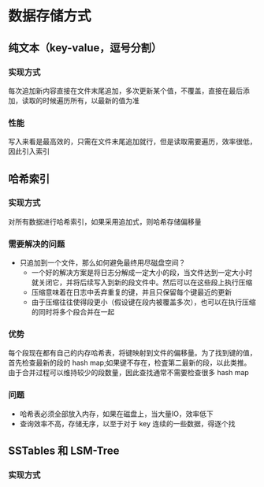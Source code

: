 #  数据存储方式

##  纯文本（key-value，逗号分割）



###  实现方式

每次追加新内容直接在文件末尾追加，多次更新某个值，不覆盖，直接在最后添加，读取的时候遍历所有，以最新的值为准



###   性能

写入来看是最高效的，只需在文件末尾追加就行，但是读取需要遍历，效率很低，因此引入索引



##  哈希索引

###  实现方式 

对所有数据进行哈希索引，如果采用追加式，则哈希存储偏移量

### 需要解决的问题

- 只追加到一个文件，那么如何避免最终用尽磁盘空间？
  - 一个好的解决方案是将日志分解成一定大小的段，当文件达到一定大小时就关闭它，并将后续写入到新的段文件中。然后可以在这些段上执行压缩
  - 压缩意味着在日志中丢弃重复的键，并且只保留每个键最近的更新
  - 由于压缩往往使得段更小（假设键在段内被覆盖多次），也可以在执行压缩的同时将多个段合并在一起

### 优势

每个段现在都有自己的内存哈希表，将键映射到文件的偏移量。为了找到键的值，首先检查最新的段的 hash map;如果键不存在，检査第二最新的段，以此类推。由于合并过程可以维持较少的段数量，因此查找通常不需要检查很多 hash map

### 问题

- 哈希表必须全部放入内存，如果在磁盘上，当大量IO，效率低下
- 查询效率不高，存储无序，以至于对于 key 连续的一些数据，得逐个找



## SSTables 和 LSM-Tree

### 实现方式






